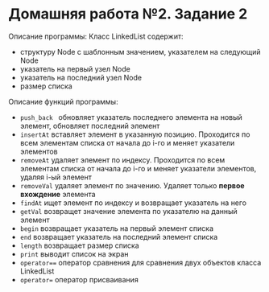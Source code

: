 # Домашняя работа №2. Задание 2
Описание программы:
Класс LinkedList содержит:
* структуру Node с шаблонным значением, указателем на следующий Node
* указатель на первый узел Node
* указатель на последний узел Node
* размер списка

Описание функций программы:
* `push_back ` обновляет указатель последнего элемента на новый элемент, обновляет последний элемент
* `insertAt` вставляет элемент в указанную позицию. Проходится по всем элементам списка от начала до i-го и меняет указатели элементов
* `removeAt` удаляет элемент по индексу. Проходится по всем элементам списка от начала до i-го и меняет указатели элементов, удаляя i-ый элемент
* `removeVal` удаляет элемент по значению. Удаляет только **первое вхождение** элемента
* `findAt` ищет элемент по индексу и возвращает указатель на него
* `getVal` возвращет значение элемента по указателю на данный элемент
* `begin` возвращает указатель на первый элемент списка
* `end` возвращает указатель на последний элемент списка
* `length` возвращает размер списка
* `print` выводит список на экран
* `operator==` оператор сравнения для сравнения двух объектов класса LinkedList
* `operator=` оператор присваивания
